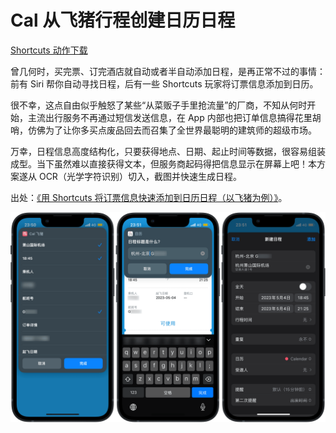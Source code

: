 # Cal 从飞猪行程创建日历日程

[Shortcuts 动作下载](https://www.icloud.com/shortcuts/db35058541ea4008a282d6045f4539fa)

曾几何时，买完票、订完酒店就自动或者半自动添加日程，是再正常不过的事情：前有 Siri 帮你自动寻找日程，后有一些 Shortcuts 玩家将订票信息添加到日历。

很不幸，这点自由似乎触怒了某些“从菜贩子手里抢流量”的厂商，不知从何时开始，主流出行服务不再通过短信发送信息，在 App 内部也把订单信息搞得花里胡哨，仿佛为了让你多买点废品回去而召集了全世界最聪明的建筑师的超级市场。

万幸，日程信息高度结构化，只要获得地点、日期、起止时间等数据，很容易组装成型。当下虽然难以直接获得文本，但服务商起码得把信息显示在屏幕上吧！本方案遂从 OCR（光学字符识别）切入，截图并快速生成日程。

出处：[《用 Shortcuts 将订票信息快速添加到日历日程（以飞猪为例）》](https://utgd.net/article/20183/)。

![title](img.png)